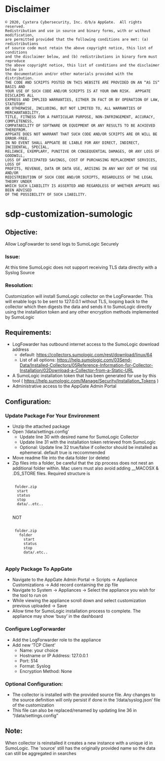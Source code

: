 # Disclaimer
``` 
© 2020, Cyxtera Cybersecurity, Inc. d/b/a AppGate.  All rights reserved.
Redistribution and use in source and binary forms, with or without modification,
are permitted provided that the following conditions are met: (a) redistributions
of source code must retain the above copyright notice, this list of conditions
and the disclaimer below, and (b) redistributions in binary form must reproduce
the above copyright notice, this list of conditions and the disclaimer below in
the documentation and/or other materials provided with the distribution.
THE CODE AND SCRIPTS POSTED ON THIS WEBSITE ARE PROVIDED ON AN “AS IS” BASIS AND
YOUR USE OF SUCH CODE AND/OR SCRIPTS IS AT YOUR OWN RISK.  APPGATE DISCLAIMS ALL
EXPRESS AND IMPLIED WARRANTIES, EITHER IN FACT OR BY OPERATION OF LAW, STATUTORY
OR OTHERWISE, INCLUDING, BUT NOT LIMITED TO, ALL WARRANTIES OF MERCHANTABILITY,
TITLE, FITNESS FOR A PARTICULAR PURPOSE, NON-INFRINGEMENT, ACCURACY, COMPLETENESS,
COMPATABILITY OF SOFTWARE OR EQUIPMENT OR ANY RESULTS TO BE ACHIEVED THEREFROM.
APPGATE DOES NOT WARRANT THAT SUCH CODE AND/OR SCRIPTS ARE OR WILL BE ERROR-FREE.
IN NO EVENT SHALL APPGATE BE LIABLE FOR ANY DIRECT, INDIRECT, INCIDENTAL, SPECIAL,
RELIANCE, EXEMPLARY, PUNITIVE OR CONSEQUENTIAL DAMAGES, OR ANY LOSS OF GOODWILL, 
LOSS OF ANTICIPATED SAVINGS, COST OF PURCHASING REPLACEMENT SERVICES, LOSS OF 
PROFITS, REVENUE, DATA OR DATA USE, ARISING IN ANY WAY OUT OF THE USE AND/OR
REDISTRIBUTION OF SUCH CODE AND/OR SCRIPTS, REGARDLESS OF THE LEGAL THEORY UNDER
WHICH SUCH LIABILITY IS ASSERTED AND REGARDLESS OF WHETHER APPGATE HAS BEEN ADVISED
OF THE POSSIBILITY OF SUCH LIABILITY.
``` 
# sdp-customization-sumologic

## Objective:
Allow LogFowarder to send logs to SumoLogic Securely

### Issue:
At this time SumoLogic does not support receiving TLS data directly with a Syslog Source

### Resolution:
Customization will install SumoLogic collector on the LogForwarder. This will enable logs to be sent to 127.0.0.1 without TLS, looping back to the collector which then digests the data and sends it to SumoLogic directly using the installation token and any other encryption methods implemented by SumoLogic

## Requirements:
- LogFowarder has outbound internet access to the SumoLogic download address 
	* default: https://collectors.sumologic.com/rest/download/linux/64
	* List of all options: https://help.sumologic.com/03Send-Data/Installed-Collectors/05Reference-Information-for-Collector-Installation/02Download-a-Collector-from-a-Static-URL
- A SumoLogic installation token that has been generated for use by this tool ( https://help.sumologic.com/Manage/Security/Installation_Tokens ) 
- Administrative access to the AppGate Admin Portal

## Configuration:
### Update Package For Your Environment
- Unzip the attached package
- Open ‘/data/settings.config’
	* Update line 30 with desired name for SumoLogic Collector
	* Update line 31 with the installation token retrieved from SumoLogic
	* Optional: Update line 32 true/false if collector should be installed as ephemeral. default true is reccommended 
- Move readme file into the data folder (or delete)
- Zip files into a folder, be careful that the zip process does not nest an additional folder within. Mac users must also avoid adding __MACOSX & .DS_STORE files. Required structure is
	<pre><code>
   folder.zip
    start
    status
    stop
    data/..etc..
   </code></pre>
   NOT
   <pre><code>
   folder.zip
     folder
       start
       status
       stop
       data/.etc..
    </code></pre>

### Apply Package To AppGate
- Navigate to the AppGate Admin Portal -> Scripts -> Appliance Customizations -> Add record containing the zip file
- Navigate to System -> Appliances -> Select the appliance you wish for the tool to run on
- While viewing the appliance scroll down and select customization previous uploaded -> Save
- Allow time for SumoLogic installation process to complete. The appliance may show ‘busy’ in the dashboard

### Configure LogForwarder
- Add the LogForwarder role to the appliance
- Add new ‘TCP Client’
	* Name:  your choice
	* Hostname or IP Address: 127.0.0.1
	* Port: 514
	* Format: Syslog
	* Encryption Method: None

### Optional Configuration:
- The collector is installed with the provided source file. Any changes to the source definition will only persist if done in the ‘/data/syslog.json’ file of the customization
- This file can also be replaced/renamed by updating line 36 in “/data/settings.config”

## Note:
When collector is reinstalled it creates a new instance with a unique id in SumoLogic. The 'source' still has the originally provided name so the data can still be aggregated in searches
